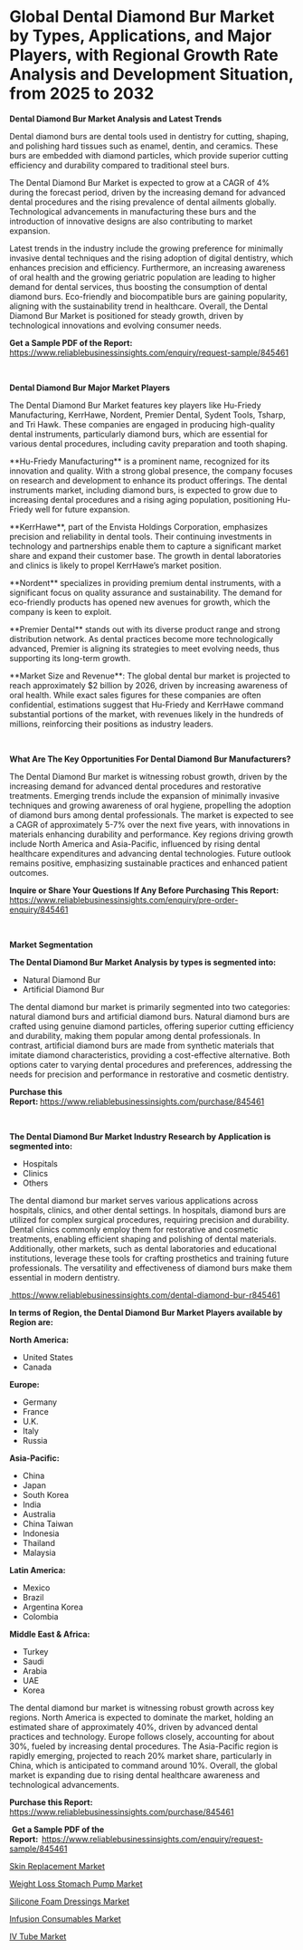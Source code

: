<p><h1>Global Dental Diamond Bur Market by Types, Applications, and Major Players, with Regional Growth Rate Analysis and Development Situation, from 2025 to 2032</h1></p><p><strong>Dental Diamond Bur Market Analysis and Latest Trends</strong></p>
<p><p>Dental diamond burs are dental tools used in dentistry for cutting, shaping, and polishing hard tissues such as enamel, dentin, and ceramics. These burs are embedded with diamond particles, which provide superior cutting efficiency and durability compared to traditional steel burs. </p><p>The Dental Diamond Bur Market is expected to grow at a CAGR of 4% during the forecast period, driven by the increasing demand for advanced dental procedures and the rising prevalence of dental ailments globally. Technological advancements in manufacturing these burs and the introduction of innovative designs are also contributing to market expansion. </p><p>Latest trends in the industry include the growing preference for minimally invasive dental techniques and the rising adoption of digital dentistry, which enhances precision and efficiency. Furthermore, an increasing awareness of oral health and the growing geriatric population are leading to higher demand for dental services, thus boosting the consumption of dental diamond burs. Eco-friendly and biocompatible burs are gaining popularity, aligning with the sustainability trend in healthcare. Overall, the Dental Diamond Bur Market is positioned for steady growth, driven by technological innovations and evolving consumer needs.</p></p>
<p><strong>Get a Sample PDF of the Report:&nbsp;</strong> <a href="https://www.reliablebusinessinsights.com/enquiry/request-sample/845461?utm_campaign=75&utm_medium=2&utm_source=Github&utm_content=ia&utm_term=03032025&utm_id=dental-diamond-bur">https://www.reliablebusinessinsights.com/enquiry/request-sample/845461</a></p>
<p>&nbsp;</p>
<p><strong>Dental Diamond Bur Major Market Players</strong></p>
<p><p>The Dental Diamond Bur Market features key players like Hu-Friedy Manufacturing, KerrHawe, Nordent, Premier Dental, Sydent Tools, Tsharp, and Tri Hawk. These companies are engaged in producing high-quality dental instruments, particularly diamond burs, which are essential for various dental procedures, including cavity preparation and tooth shaping.</p><p>**Hu-Friedy Manufacturing** is a prominent name, recognized for its innovation and quality. With a strong global presence, the company focuses on research and development to enhance its product offerings. The dental instruments market, including diamond burs, is expected to grow due to increasing dental procedures and a rising aging population, positioning Hu-Friedy well for future expansion.</p><p>**KerrHawe**, part of the Envista Holdings Corporation, emphasizes precision and reliability in dental tools. Their continuing investments in technology and partnerships enable them to capture a significant market share and expand their customer base. The growth in dental laboratories and clinics is likely to propel KerrHawe’s market position.</p><p>**Nordent** specializes in providing premium dental instruments, with a significant focus on quality assurance and sustainability. The demand for eco-friendly products has opened new avenues for growth, which the company is keen to exploit.</p><p>**Premier Dental** stands out with its diverse product range and strong distribution network. As dental practices become more technologically advanced, Premier is aligning its strategies to meet evolving needs, thus supporting its long-term growth.</p><p>**Market Size and Revenue**: The global dental bur market is projected to reach approximately $2 billion by 2026, driven by increasing awareness of oral health. While exact sales figures for these companies are often confidential, estimations suggest that Hu-Friedy and KerrHawe command substantial portions of the market, with revenues likely in the hundreds of millions, reinforcing their positions as industry leaders.</p></p>
<p>&nbsp;</p>
<p><strong>What Are The Key Opportunities For Dental Diamond Bur Manufacturers?</strong></p>
<p><p>The Dental Diamond Bur market is witnessing robust growth, driven by the increasing demand for advanced dental procedures and restorative treatments. Emerging trends include the expansion of minimally invasive techniques and growing awareness of oral hygiene, propelling the adoption of diamond burs among dental professionals. The market is expected to see a CAGR of approximately 5-7% over the next five years, with innovations in materials enhancing durability and performance. Key regions driving growth include North America and Asia-Pacific, influenced by rising dental healthcare expenditures and advancing dental technologies. Future outlook remains positive, emphasizing sustainable practices and enhanced patient outcomes.</p></p>
<p><strong>Inquire or Share Your Questions If Any Before Purchasing This Report:</strong> <a href="https://www.reliablebusinessinsights.com/enquiry/pre-order-enquiry/845461?utm_campaign=75&utm_medium=2&utm_source=Github&utm_content=ia&utm_term=03032025&utm_id=dental-diamond-bur">https://www.reliablebusinessinsights.com/enquiry/pre-order-enquiry/845461</a></p>
<p>&nbsp;</p>
<p><strong>Market Segmentation</strong></p>
<p><strong>The Dental Diamond Bur Market Analysis by types is segmented into:</strong></p>
<p><ul><li>Natural Diamond Bur</li><li>Artificial Diamond Bur</li></ul></p>
<p><p>The dental diamond bur market is primarily segmented into two categories: natural diamond burs and artificial diamond burs. Natural diamond burs are crafted using genuine diamond particles, offering superior cutting efficiency and durability, making them popular among dental professionals. In contrast, artificial diamond burs are made from synthetic materials that imitate diamond characteristics, providing a cost-effective alternative. Both options cater to varying dental procedures and preferences, addressing the needs for precision and performance in restorative and cosmetic dentistry.</p></p>
<p><strong>Purchase this Report:&nbsp;</strong><a href="https://www.reliablebusinessinsights.com/purchase/845461?utm_campaign=75&utm_medium=2&utm_source=Github&utm_content=ia&utm_term=03032025&utm_id=dental-diamond-bur">https://www.reliablebusinessinsights.com/purchase/845461</a></p>
<p>&nbsp;</p>
<p><strong>The Dental Diamond Bur Market Industry Research by Application is segmented into:</strong></p>
<p><ul><li>Hospitals</li><li>Clinics</li><li>Others</li></ul></p>
<p><p>The dental diamond bur market serves various applications across hospitals, clinics, and other dental settings. In hospitals, diamond burs are utilized for complex surgical procedures, requiring precision and durability. Dental clinics commonly employ them for restorative and cosmetic treatments, enabling efficient shaping and polishing of dental materials. Additionally, other markets, such as dental laboratories and educational institutions, leverage these tools for crafting prosthetics and training future professionals. The versatility and effectiveness of diamond burs make them essential in modern dentistry.</p></p>
<p><a href="https://www.reliablebusinessinsights.com/dental-diamond-bur-r845461?utm_campaign=75&utm_medium=2&utm_source=Github&utm_content=ia&utm_term=03032025&utm_id=dental-diamond-bur">&nbsp;https://www.reliablebusinessinsights.com/dental-diamond-bur-r845461</a></p>
<p><strong>In terms of Region, the Dental Diamond Bur Market Players available by Region are:</strong></p>
<p>
    <p> <strong> North America: </strong>
        <ul>
            <li>United States</li>
            <li>Canada</li>
        </ul>
        </p> 
    <p> <strong> Europe: </strong>
        <ul>
            <li>Germany</li>
            <li>France</li>
            <li>U.K.</li>
            <li>Italy</li>
            <li>Russia</li>
        </ul>
        </p> 
    <p> <strong> Asia-Pacific: </strong>
        <ul>
            <li>China</li>
            <li>Japan</li>
            <li>South Korea</li>
            <li>India</li>
            <li>Australia</li>
            <li>China Taiwan</li>
            <li>Indonesia</li>
            <li>Thailand</li>
            <li>Malaysia</li>
        </ul>
        </p> 
    <p> <strong> Latin America: </strong>
        <ul>
            <li>Mexico</li>
            <li>Brazil</li>
            <li>Argentina Korea</li>
            <li>Colombia</li>
        </ul>
        </p> 
    <p> <strong> Middle East & Africa: </strong>
        <ul>
            <li>Turkey</li>
            <li>Saudi</li>
            <li>Arabia</li>
            <li>UAE</li>
            <li>Korea</li>
        </ul>
    </p>
    </p>
<p><p>The dental diamond bur market is witnessing robust growth across key regions. North America is expected to dominate the market, holding an estimated share of approximately 40%, driven by advanced dental practices and technology. Europe follows closely, accounting for about 30%, fueled by increasing dental procedures. The Asia-Pacific region is rapidly emerging, projected to reach 20% market share, particularly in China, which is anticipated to command around 10%. Overall, the global market is expanding due to rising dental healthcare awareness and technological advancements.</p></p>
<p><strong>Purchase this Report: </strong><a href="https://www.reliablebusinessinsights.com/purchase/845461?utm_campaign=75&utm_medium=2&utm_source=Github&utm_content=ia&utm_term=03032025&utm_id=dental-diamond-bur">https://www.reliablebusinessinsights.com/purchase/845461</a></p>
<p>&nbsp;<strong>Get a Sample PDF of the Report:&nbsp;&nbsp;</strong><a href="https://www.reliablebusinessinsights.com/enquiry/request-sample/845461?utm_campaign=75&utm_medium=2&utm_source=Github&utm_content=ia&utm_term=03032025&utm_id=dental-diamond-bur">https://www.reliablebusinessinsights.com/enquiry/request-sample/845461</a></p>
<p><strong></strong></p>
<p><p><a href="https://github.com/nibbsmantji/Market-Research-Report-List-1/blob/main/skin-replacement-market.md?utm_campaign=75&utm_medium=2&utm_source=Github&utm_content=ia&utm_term=03032025&utm_id=dental-diamond-bur">Skin Replacement Market</a></p><p><a href="https://github.com/cobinaydin13/Market-Research-Report-List-1/blob/main/weight-loss-stomach-pump-market.md?utm_campaign=75&utm_medium=2&utm_source=Github&utm_content=ia&utm_term=03032025&utm_id=dental-diamond-bur">Weight Loss Stomach Pump Market</a></p><p><a href="https://github.com/osamhcombre/Market-Research-Report-List-1/blob/main/silicone-foam-dressings-market.md?utm_campaign=75&utm_medium=2&utm_source=Github&utm_content=ia&utm_term=03032025&utm_id=dental-diamond-bur">Silicone Foam Dressings Market</a></p><p><a href="https://github.com/guleealhani/Market-Research-Report-List-1/blob/main/infusion-consumables-market.md?utm_campaign=75&utm_medium=2&utm_source=Github&utm_content=ia&utm_term=03032025&utm_id=dental-diamond-bur">Infusion Consumables Market</a></p><p><a href="https://github.com/leehihkl/Market-Research-Report-List-1/blob/main/iv-tube-market.md?utm_campaign=75&utm_medium=2&utm_source=Github&utm_content=ia&utm_term=03032025&utm_id=dental-diamond-bur">IV Tube Market</a></p></p>